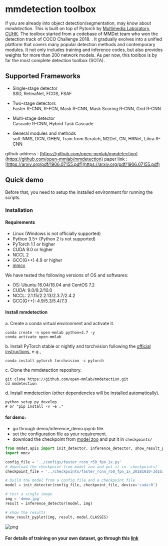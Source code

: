 # mmdetection toolbox

If you are already into object detection/segmentation, may know about *mmdetection*. This is built on top of Pytorch by [Multimedia Laboratory, CUHK](http://mmlab.ie.cuhk.edu.hk/). The toolbox started from a codebase of MMDet team who won the detection track of COCO Challenge 2018. . It gradually evolves into a unified platform that covers many popular detection methods and contemporary modules. It not only includes training and inference codes, but also provides weights for more than 200 network models. As per now, this toolbox is by far the most complete detection toolbox (SOTA).

##  Supported Frameworks

-   Single-stage detector  
    SSD, RetinaNet, FCOS, FSAF  
    
-   Two-stage detectors  
    Faster R-CNN, R-FCN, Mask R-CNN, Mask Scoring R-CNN, Grid R-CNN  
    
-   Multi-stage detector  
    Cascade R-CNN, Hybrid Task Cascade  
    
-   General modules and methods  
    soft-NMS, DCN, OHEN, Train from Scratch, M2Det, GN, HRNet, Libra R-CNN  
    

  github address : [https://github.com/open-mmlab/mmdetection](https://github.com/open-mmlab/mmdetection)
  paper link : [https://arxiv.org/pdf/1906.07155.pdf](https://arxiv.org/pdf/1906.07155.pdf)
  
## Quick demo

Before that, you need to setup the installed environment for running the scripts. 

### Installation

#### Requirements

- Linux (Windows is not officially supported)
- Python 3.5+ (Python 2 is not supported)
- PyTorch 1.1 or higher
- CUDA 9.0 or higher
- NCCL 2
- GCC(G++) 4.9 or higher
- [mmcv](https://github.com/open-mmlab/mmcv)

We have tested the following versions of OS and softwares:

- OS: Ubuntu 16.04/18.04 and CentOS 7.2
- CUDA: 9.0/9.2/10.0
- NCCL: 2.1.15/2.2.13/2.3.7/2.4.2
- GCC(G++): 4.9/5.3/5.4/7.3

#### Install mmdetection

a. Create a conda virtual environment and activate it.

```shell
conda create -n open-mmlab python=3.7 -y
conda activate open-mmlab
```

b. Install PyTorch stable or nightly and torchvision following the [official instructions](https://pytorch.org/), e.g.,

```shell
conda install pytorch torchvision -c pytorch
```

c. Clone the mmdetection repository.

```shell
git clone https://github.com/open-mmlab/mmdetection.git
cd mmdetection
```

d. Install mmdetection (other dependencies will be installed automatically).

```shell
python setup.py develop
# or "pip install -v -e ."
```

#### for demo: 
* go through demo/inference_demo.ipynb file.
* set the configuration file as your requirement.
* download the checkpoint from [model zoo](https://github.com/open-mmlab/mmdetection/blob/master/docs/MODEL_ZOO.md) and put it in `checkpoints/`


  

```python
from mmdet.apis import init_detector, inference_detector, show_result_pyplot
import mmcv
```


```python
config_file = '../configs/faster_rcnn_r50_fpn_1x.py'
# download the checkpoint from model zoo and put it in `checkpoints/`
checkpoint_file = '../checkpoints/faster_rcnn_r50_fpn_1x_20181010-3d1b3351.pth'
```


```python
# build the model from a config file and a checkpoint file
model = init_detector(config_file, checkpoint_file, device='cuda:0')
```


```python
# test a single image
img = 'demo.jpg'
result = inference_detector(model, img)
```


```python
# show the results
show_result_pyplot(img, result, model.CLASSES)
```


![png](https://i.ibb.co/LCfxvkQ/output-4-0.png)



#### For details of training on your own dataset, go through this [link](https://github.com/colearninglounge/co-learning-lounge/blob/master/Technology/Artificial%20Intelligence/Computer%20Vision/Concepts/image_segmentation/mmdetection-toolbox/blob/master/training_details.md)
